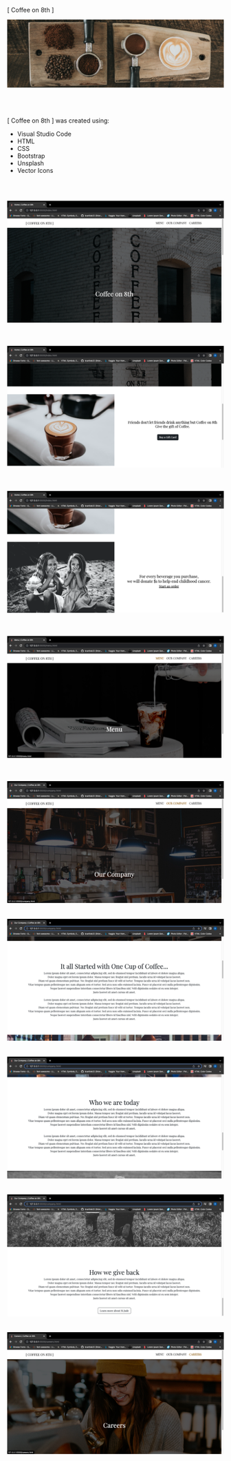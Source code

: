 [ Coffee on 8th ]

![](images/co87.jpg)

<br>
<br>
<br>
[ Coffee on 8th ] was created using:

- Visual Studio Code
- HTML
- CSS
- Bootstrap
- Unsplash
- Vector Icons

<br>
<br>

![](images/co81.png)
<br>
<br>
<br>
<br>
![](images/co82.png)
<br>
<br>
<br>
<br>
![](images/co83.png)
<br>
<br>
<br>
<br>
![](images/co84.png)
<br>
<br>
<br>
<br>
![](images/co85.png)
<br>
<br>
<br>
![](images/co88.png)
<br>
<br>
<br>
![](images/co89.png)
<br>
<br>
<br>
![](images/co90.png)
<br>
<br>
<br>
![](images/co86.png)

